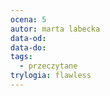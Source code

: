```yaml
---
ocena: 5
autor: marta labecka
data-od: 
data-do: 
tags:
  - przeczytane
trylogia: flawless
---
```


